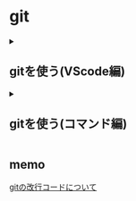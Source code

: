 # git

<details>
<summary><h2>gitを使う(VScode編)</h2></summary>

[こっち](start-VScode.md)見ましょう
</details>

<details>
<summary><h2>gitを使う(コマンド編)</h2></summary>
echo "# example" >> README.md

Gitを始める呪文
> .gitというディレクトリが作成される

```bash
git init
```

現在あるファイルの**README.md**をステージに追加
> git add . とするとすべてのファイルがステージに追加される

```bash
git add README.md
```

コミットメッセージを記入

```bash
git commit -m "first commit"
```

mainブランチに切り替え

```bash
git branch -M main
```

アップロード先を教える

```bash
git remote add origin https://github.com/hitto-hub/example.git
```

Githubにpush

```bash
git remote add origin https://github.com/hitto-hub/example.git
```

```bash
git branch -M main
```

```bash
git push -u origin main
```

</details>

## memo

[gitの改行コードについて](https://qiita.com/uggds/items/00a1974ec4f115616580)
